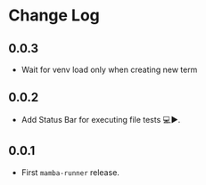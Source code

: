 # Change Log
## 0.0.3

- Wait for venv load only when creating new term

## 0.0.2

- Add Status Bar for executing file tests 💻▶.

## 0.0.1

- First `mamba-runner` release.